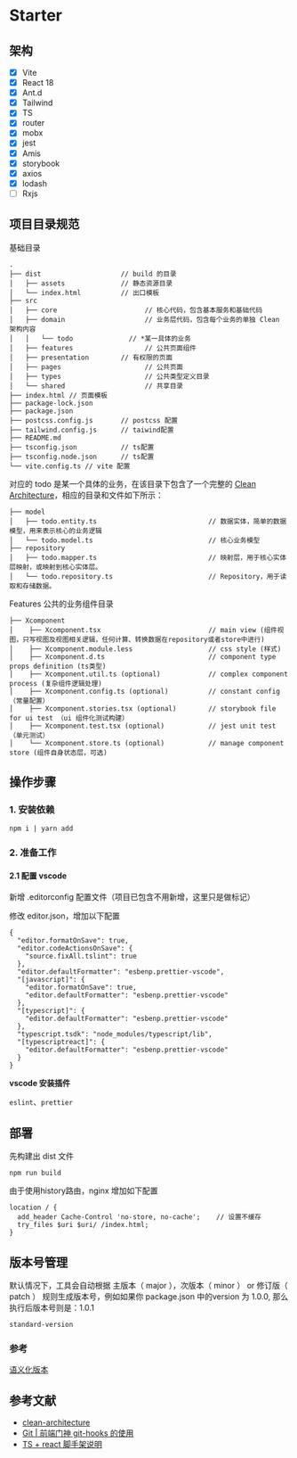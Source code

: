# Starter

## 架构

- [x] Vite
- [x] React 18
- [x] Ant.d
- [x] Tailwind
- [x] TS
- [x] router
- [x] mobx
- [x] jest
- [x] Amis
- [x] storybook
- [x] axios
- [x] lodash
- [ ] Rxjs

## 项目目录规范

基础目录
```
.
├── dist                    // build 的目录
│   ├── assets              // 静态资源目录
│   └── index.html          // 出口模板
├── src
│   ├── core			          // 核心代码，包含基本服务和基础代码
│   ├── domain				      // 业务层代码，包含每个业务的单独 Clean 架构内容
│   │   └── todo	          // *某一具体的业务
│   ├── features			      // 公共页面组件
│   ├── presentation        // 有权限的页面
│   ├── pages 				      // 公共页面
│   ├── types 				      // 公共类型定义目录
│   └── shared				      // 共享目录
├── index.html // 页面模板
├── package-lock.json
├── package.json
├── postcss.config.js       // postcss 配置
├── tailwind.config.js      // taiwind配置
├── README.md
├── tsconfig.json           // ts配置
├── tsconfig.node.json      // ts配置
└── vite.config.ts // vite 配置
```

对应的 todo 是某一个具体的业务，在该目录下包含了一个完整的 [Clean Architecture](https://phodal.github.io/clean-frontend/#clean-architecture--mvp-with-bff)，相应的目录和文件如下所示：

```
├── model
│   ├── todo.entity.ts                            // 数据实体，简单的数据模型，用来表示核心的业务逻辑
│   └── todo.model.ts                             // 核心业务模型
├── repository
│   ├── todo.mapper.ts                            // 映射层，用于核心实体层映射，或映射到核心实体层。
│   └── todo.repository.ts                        // Repository，用于读取和存储数据。
```

Features 公共的业务组件目录
```
├── Xcomponent
│    ├── Xcomponent.tsx                           // main view (组件视图，只写视图及视图相关逻辑，任何计算、转换数据在repository或者store中进行)
│    ├── Xcomponent.module.less                   // css style (样式)
│    ├── Xcomponent.d.ts                          // component type props definition (ts类型)
│    ├── Xcomponent.util.ts (optional)            // complex component process (复杂组件逻辑处理)
│    ├── Xcomponent.config.ts (optional)          // constant config （常量配置）
│    ├── Xcomponent.stories.tsx (optional)        // storybook file for ui test （ui 组件化测试构建）
│    ├── Xcomponent.test.tsx (optional)           // jest unit test （单元测试）
│    └── Xcomponent.store.ts (optional)           // manage component store (组件自身状态层，可选)
```

## 操作步骤

### 1. 安装依赖
```
npm i | yarn add
```

### 2. 准备工作

#### 2.1 配置 vscode

新增 .editorconfig 配置文件（项目已包含不用新增，这里只是做标记）

修改 editor.json，增加以下配置

```
{
  "editor.formatOnSave": true,
  "editor.codeActionsOnSave": {
    "source.fixAll.tslint": true
  },
  "editor.defaultFormatter": "esbenp.prettier-vscode",
  "[javascript]": {
    "editor.formatOnSave": true,
    "editor.defaultFormatter": "esbenp.prettier-vscode"
  },
  "[typescript]": {
    "editor.defaultFormatter": "esbenp.prettier-vscode"
  },
  "typescript.tsdk": "node_modules/typescript/lib",
  "[typescriptreact]": {
    "editor.defaultFormatter": "esbenp.prettier-vscode"
  }
}
```

**vscode 安装插件**

`eslint`、`prettier`

## 部署

先构建出 dist 文件
```
npm run build
```

由于使用history路由，nginx 增加如下配置
```
location / {
  add_header Cache-Control 'no-store, no-cache';    // 设置不缓存
  try_files $uri $uri/ /index.html;
}
```

## 版本号管理

默认情况下，工具会自动根据 主版本（ major ），次版本（ minor ） or 修订版（ patch ） 规则生成版本号，例如如果你 package.json 中的version 为 1.0.0, 那么执行后版本号则是：1.0.1

```
standard-version
```

### 参考
[语义化版本](https://semver.org/)

## 参考文献

- [clean-architecture](https://phodal.github.io/clean-frontend/#clean-architecture--mvp-with-bff)
- [Git | 前端门神 git-hooks 的使用](https://juejin.cn/post/7025880096791592968)
- [TS + react 脚手架说明](https://juejin.cn/post/6953862743808016397#heading-2)
